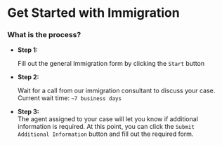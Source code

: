 # Get Started with Immigration

### What is the process?

*   **Step 1:**&#x20;

    Fill out the general Immigration form by clicking the `Start` button
*   **Step 2:**

    Wait for a call from our immigration consultant to discuss your case. \
    Current wait time: `~7 business days`&#x20;
* **Step 3:**\
  The agent assigned to your case will let you know if additional information is required. At this point, you can click the `Submit Additional Information` button and fill out the required form.&#x20;

&#x20;

